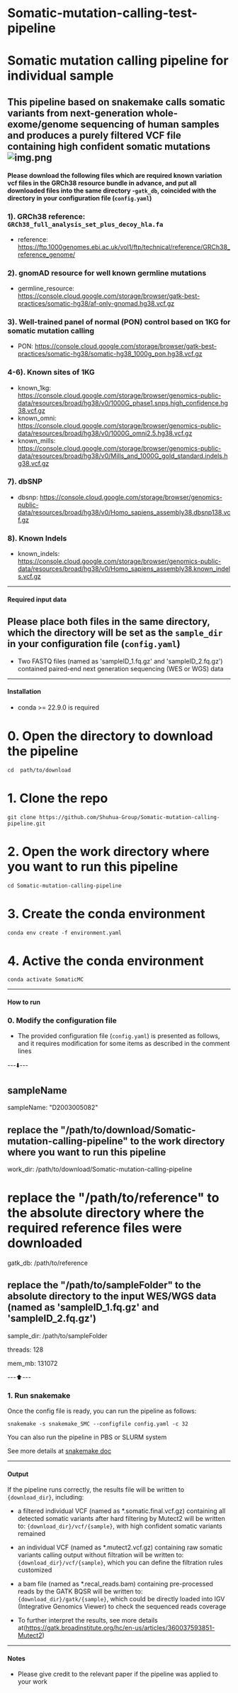 # Somatic-mutation-calling-test-pipeline
# Somatic mutation calling pipeline for individual sample #

This pipeline based on snakemake calls somatic variants from next-generation whole-exome/genome sequencing of human samples and produces a purely filtered VCF file containing high confident somatic mutations
![img.png](img.png)
-----------------------------------

#### Please download the following files which are required known variation vcf files in the GRCh38 resource bundle in advance, and put all downloaded files into the same directory -`` gatk_db ``, coincided with the directory in your configuration file (`` config.yaml ``)

### 1). GRCh38 reference: `` GRCh38_full_analysis_set_plus_decoy_hla.fa``
* reference: https://ftp.1000genomes.ebi.ac.uk/vol1/ftp/technical/reference/GRCh38_reference_genome/

### 2). gnomAD resource for well known germline mutations
* germline_resource: https://console.cloud.google.com/storage/browser/gatk-best-practices/somatic-hg38/af-only-gnomad.hg38.vcf.gz

### 3). Well-trained panel of normal (PON) control based on 1KG for somatic mutation calling
* PON: https://console.cloud.google.com/storage/browser/gatk-best-practices/somatic-hg38/somatic-hg38_1000g_pon.hg38.vcf.gz

### 4-6). Known sites of 1KG
* known_1kg: https://console.cloud.google.com/storage/browser/genomics-public-data/resources/broad/hg38/v0/1000G_phase1.snps.high_confidence.hg38.vcf.gz
* known_omni: https://console.cloud.google.com/storage/browser/genomics-public-data/resources/broad/hg38/v0/1000G_omni2.5.hg38.vcf.gz
* known_mills: https://console.cloud.google.com/storage/browser/genomics-public-data/resources/broad/hg38/v0/Mills_and_1000G_gold_standard.indels.hg38.vcf.gz

### 7). dbSNP
* dbsnp: https://console.cloud.google.com/storage/browser/genomics-public-data/resources/broad/hg38/v0/Homo_sapiens_assembly38.dbsnp138.vcf.gz

### 8). Known Indels
* known_indels: https://console.cloud.google.com/storage/browser/genomics-public-data/resources/broad/hg38/v0/Homo_sapiens_assembly38.known_indels.vcf.gz

-----------------------------------

#### Required input data

## Please place both files in the same directory, which the directory will be set as the `` sample_dir `` in your configuration file (`` config.yaml ``)

* Two FASTQ files (named as 'sampleID_1.fq.gz' and 'sampleID_2.fq.gz') contained paired-end next generation sequencing (WES or WGS) data

-----------------------------------

#### Installation

* conda >= 22.9.0 is required

# 0. Open the directory to download the pipeline

```
cd  path/to/download
```

# 1. Clone the repo

```
git clone https://github.com/Shuhua-Group/Somatic-mutation-calling-pipeline.git
```

# 2. Open the work directory where you want to run this pipeline

```
cd Somatic-mutation-calling-pipeline
```

# 3. Create the conda environment

```
conda env create -f environment.yaml
```

# 4. Active the conda environment

```
conda activate SomaticMC
```

-----------------------------------

#### How to run

### 0. Modify the configuration file

* The provided configuration file (`` config.yaml ``) is presented as follows, and it requires modification for some items as described in the comment lines

---⬇️---

## sampleName

sampleName: "D2003005082"

## replace the "/path/to/download/Somatic-mutation-calling-pipeline" to the work directory where you want to run this pipeline

work_dir: /path/to/download/Somatic-mutation-calling-pipeline

# replace the "/path/to/reference" to the absolute directory where the required reference files were downloaded

gatk_db: /path/to/reference

## replace the "/path/to/sampleFolder" to the absolute directory to the input WES/WGS data (named as 'sampleID_1.fq.gz' and 'sampleID_2.fq.gz')

sample_dir: /path/to/sampleFolder

threads: 128

mem_mb: 131072


---⬆️---

### 1. Run snakemake

Once the config file is ready, you can run the pipeline as follows:

```
snakemake -s snakemake_SMC --configfile config.yaml -c 32

``` 

You can also run the pipeline in PBS or SLURM system

See more details at [snakemake doc](https://snakemake.readthedocs.io/en/stable/executing/cluster.html)

-----------------------------------

#### Output

If the pipeline runs correctly, the results file will be written to `{download_dir}`, including:

* a filtered individual VCF (named as *.somatic.final.vcf.gz) containing all detected somatic variants after hard filtering by Mutect2 will be written to: `` {download_dir}/vcf/{sample} ``, with high confident somatic variants remained

* an individual VCF (named as *.mutect2.vcf.gz) containing raw somatic variants calling output without filtration will be written to: `` {download_dir}/vcf/{sample} ``, which you can define the filtration rules customized

* a bam file (named as *.recal_reads.bam) containing pre-processed reads by the GATK BQSR will be written to: `` {download_dir}/gatk/{sample} ``, which could be directly loaded into IGV (Integrative Genomics Viewer) to check the sequenced reads coverage


* To further interpret the results, see more details at(https://gatk.broadinstitute.org/hc/en-us/articles/360037593851-Mutect2)

-----------------------------------

#### Notes

* Please give credit to the relevant paper if the pipeline was applied to your work

